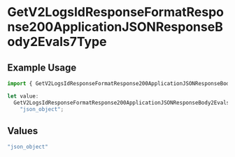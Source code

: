 # GetV2LogsIdResponseFormatResponse200ApplicationJSONResponseBody2Evals7Type

## Example Usage

```typescript
import { GetV2LogsIdResponseFormatResponse200ApplicationJSONResponseBody2Evals7Type } from "orq-poc-typescript-multi-env-version/models/operations";

let value:
  GetV2LogsIdResponseFormatResponse200ApplicationJSONResponseBody2Evals7Type =
    "json_object";
```

## Values

```typescript
"json_object"
```